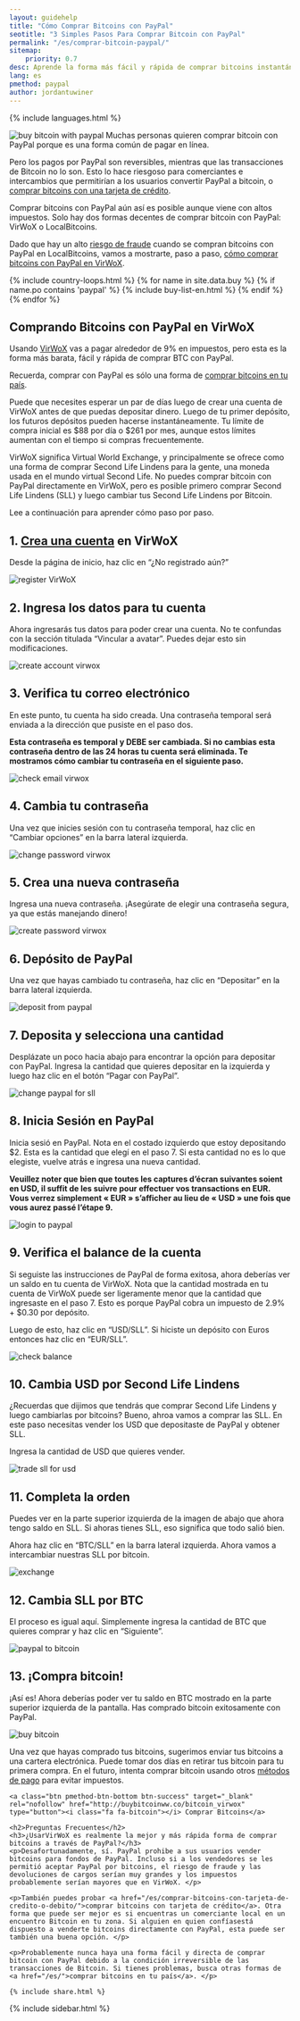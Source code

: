 ```yaml
---
layout: guidehelp
title: "Cómo Comprar Bitcoins con PayPal"
seotitle: "3 Simples Pasos Para Comprar Bitcoin con PayPal"
permalink: "/es/comprar-bitcoin-paypal/"
sitemap:
    priority: 0.7
desc: Aprende la forma más fácil y rápida de comprar bitcoins instantáneamente con PayPal en esta guía paso por paso.  
lang: es
pmethod: paypal
author: jordantuwiner
---
```

<div class="col-sm-12">

{% include languages.html %}

<p><img class="img-responsive halfimg-right" alt="buy bitcoin with paypal" src="/img/icons/sepa.png"> Muchas personas quieren comprar bitcoin con PayPal porque es una forma común de pagar en línea. </p>

<p>Pero los pagos por PayPal son reversibles, mientras que las transacciones de Bitcoin no lo son. Esto lo hace riesgoso para comerciantes e intercambios que permitirían a los usuarios convertir PayPal a bitcoin, o <a href="/es/comprar-bitcoins-con-tarjeta-de-credito-o-debito/">comprar bitcoins con una tarjeta de crédito</a>.</p>

<p>Comprar bitcoins con PayPal aún así es posible aunque viene con altos impuestos. Solo hay dos formas decentes de comprar bitcoin con PayPal: VirWoX o LocalBitcoins. </p>

<p>Dado que hay un alto <a href="https://www.paypal.com/cgi-bin/webscr?cmd=xpt/Help/general/TopQuestion5-outside" target="_blank">riesgo de fraude</a> cuando se compran bitcoins con PayPal en LocalBitcoins, vamos a mostrarte, paso a paso, <a href="http://buybitcoinww.co/bitcoin_virwox" rel="nofollow" target="_blank">cómo comprar bitcoins con PayPal en VirWoX</a>.</p>
</div>

<div class="col-sm-12">
	{% include country-loops.html %}
	{% for name in site.data.buy %}
	{% if name.po contains 'paypal' %}
	{% include buy-list-en.html %}
	{% endif %}
	{% endfor %}
</div>


<div class="col-sm-12 small-large-break">
</div>


<div class="content-with-sidebar col-md-9">
<h2 class="pp-header">Comprando Bitcoins con PayPal en VirWoX</h2>

<p>Usando <a href="http://buybitcoinww.co/bitcoin_virwox" rel="nofollow" target="_blank">VirWoX</a> vas a pagar alrededor de 9% en impuestos, pero esta es la forma más barata, fácil y rápida de comprar BTC con PayPal. </p> 

<p>Recuerda, comprar con PayPal es sólo una forma de <a href="/es/">comprar bitcoins en tu país</a>. </p>

<p>Puede que necesites esperar un par de días luego de crear una cuenta de VirWoX antes de que puedas depositar dinero. Luego de tu primer depósito, los futuros depósitos pueden hacerse instantáneamente. Tu límite de compra inicial es $88 por día o $261 por mes, aunque estos límites aumentan con el tiempo si compras frecuentemente. </p>

<p>VirWoX significa Virtual World Exchange, y principalmente se ofrece como una forma de comprar Second Life Lindens para la gente, una moneda usada en el mundo virtual Second Life. No puedes comprar bitcoin con PayPal directamente en VirWoX, pero es posible primero comprar Second Life Lindens (SLL) y luego cambiar tus Second Life Lindens por Bitcoin.</p>

<p>Lee a continuación para aprender cómo paso por paso. </p> 

<h2>1. <a href="http://buybitcoinww.co/bitcoin_virwox" rel="nofollow" target="_blank">Crea una cuenta</a> en VirWoX</h2> 

<p>Desde la página de inicio, haz clic en “¿No registrado aún?”</p> 

<p><img src="/img/paypaltobtc/1.png" alt="register VirWoX" class="img-responsive kb-helper" /></p> 

<h2 id="enter-the-details-for-your-account">2. Ingresa los datos para tu cuenta</h2> 

<p>Ahora ingresarás tus datos para poder crear una cuenta. No te confundas con la sección titulada “Vincular a avatar”. Puedes dejar esto sin modificaciones. </p> 

<p><img src="/img/paypaltobtc/2.png" alt="create account virwox" class="img-responsive kb-helper" /></p> 

<h2 id="check-your-email">3. Verifica tu correo electrónico</h2> 

<p>En este punto, tu cuenta ha sido creada. Una contraseña temporal será enviada a la dirección que pusiste en el paso dos. </p> 

<p><strong>Esta contraseña es temporal y DEBE ser cambiada. Si no cambias esta contraseña dentro de las 24 horas tu cuenta será eliminada. Te mostramos cómo cambiar tu contraseña en el siguiente paso.</strong></p> 

<p><img src="/img/paypaltobtc/3.png" alt="check email virwox" class="img-responsive kb-helper" /></p> 

<h2 id="change-your-password">4. Cambia tu contraseña</h2> 

<p>Una vez que inicies sesión con tu contraseña temporal, haz clic en “Cambiar opciones” en la barra lateral izquierda. </p> 

<p><img src="/img/paypaltobtc/4.png" alt="change password virwox" class="img-responsive kb-helper" /></p> 

<h2 id="create-a-new-password">5. Crea una nueva contraseña</h2> 

<p>Ingresa una nueva contraseña. ¡Asegúrate de elegir una contraseña segura, ya que estás manejando dinero! </p> 

<p><img src="/img/paypaltobtc/5.png" alt="create password virwox" class="img-responsive kb-helper" /></p> 

<h2 id="deposit-from-paypal">6. Depósito de PayPal</h2> 

<p>Una vez que hayas cambiado tu contraseña, haz clic en “Depositar” en la barra lateral izquierda. </p> 

<p><img src="/img/paypaltobtc/6.png" alt="deposit from paypal" class="img-responsive kb-helper" /></p> 

<h2 id="deposit-and-select-amount">7. Deposita y selecciona una cantidad</h2> 

<p>Desplázate un poco hacia abajo para encontrar la opción para depositar con PayPal. Ingresa la cantidad que quieres depositar en la izquierda y luego haz clic en el botón “Pagar con PayPal”. </p> 

<p><img src="/img/paypaltobtc/7.png" alt="change paypal for sll" class="img-responsive kb-helper" /></p> 

<h2 id="login-to-paypal">8. Inicia Sesión en PayPal</h2> 

<p>Inicia sesió en PayPal. Nota en el costado izquierdo que estoy depositando $2. Esta es la cantidad que elegí en el paso 7. Si esta cantidad no es lo que elegiste, vuelve atrás e ingresa una nueva cantidad. </p> 

<p><strong>Veuillez noter que bien que toutes les captures d’écran suivantes soient en USD, il suffit de les suivre pour effectuer vos transactions en EUR. Vous verrez simplement «  EUR » s’afficher au lieu de «  USD »  une fois que vous aurez passé l’étape 9.</strong></p>

<p><img src="/img/paypaltobtc/8.png" alt="login to paypal" class="img-responsive kb-helper" /></p> 

<h2 id="verify-acccount-balance">9. Verifica el balance de la cuenta</h2> 

<p>Si seguiste las instrucciones de PayPal de forma exitosa, ahora deberías ver un saldo en tu cuenta de VirWoX. Nota que la cantidad mostrada en tu cuenta de VirWoX puede ser ligeramente menor que la cantidad que ingresaste en el paso 7. Esto es porque PayPal cobra un impuesto de 2.9% + $0.30 por depósito. </p> 

<p>Luego de esto, haz clic en “USD/SLL”. Si hiciste un depósito con Euros entonces haz clic en “EUR/SLL”. </p> 

<p><img src="/img/paypaltobtc/9.png" alt="check balance" class="img-responsive kb-helper" /></p> 

<h2 id="trade-usd-for-second-life-lindens">10. Cambia USD por Second Life Lindens</h2> 

<p>¿Recuerdas que dijimos que tendrás que comprar Second Life Lindens y luego cambiarlas por bitcoins? Bueno, ahroa vamos a comprar las SLL. En este paso necesitas vender los USD que depositaste de PayPal y obtener SLL. </p> 

<p>Ingresa la cantidad de USD que quieres vender. </p> 

<p><img src="/img/paypaltobtc/10.png" alt="trade sll for usd" class="img-responsive kb-helper" /></p> 

<h2 id="complete-order">11. Completa la orden</h2> 

<p>Puedes ver en la parte superior izquierda de la imagen de abajo que ahora tengo saldo en SLL. Si ahoras tienes SLL, eso significa que todo salió bien. </p> 

<p>Ahora haz clic en “BTC/SLL” en la barra lateral izquierda. Ahora vamos a intercambiar nuestras SLL por bitcoin. </p> 

<p><img src="/img/paypaltobtc/11.png" alt="exchange" class="img-responsive kb-helper" /></p> 

<h2 id="trade-sll-for-btc">12. Cambia SLL por BTC</h2> 

<p>El proceso es igual aquí. Simplemente ingresa la cantidad de BTC que quieres comprar y haz clic en “Siguiente”. </p> 

<p><img src="/img/paypaltobtc/12.png" alt="paypal to bitcoin" class="img-responsive kb-helper" /></p> 

<h2 id="buy-bitcoin">13. ¡Compra bitcoin!</h2> 

<p>¡Así es! Ahora deberías poder ver tu saldo en BTC mostrado en la parte superior izquierda de la pantalla. Has comprado bitcoin exitosamente con PayPal. </p> 

<p><img src="/img/paypaltobtc/13.png" alt="buy bitcoin" class="img-responsive kb-helper" /></p> 

<p>Una vez que hayas comprado tus bitcoins, sugerimos enviar tus bitcoins a una cartera electrónica. Puede tomar dos días en retirar tus bitcoin para tu primera compra. En el futuro, intenta comprar bitcoin usando otros <a href="/es/metodos-de-pago/">métodos de pago</a> para evitar impuestos. </p> 
	
	<a class="btn pmethod-btn-bottom btn-success" target="_blank" rel="nofollow" href="http://buybitcoinww.co/bitcoin_virwox" type="button"><i class="fa fa-bitcoin"></i> Comprar Bitcoins</a>
	
	<h2>Preguntas Frecuentes</h2>
	<h3>¿UsarVirWoX es realmente la mejor y más rápida forma de comprar bitcoins a través de PayPal?</h3>
	<p>Desafortunadamente, sí. PayPal prohibe a sus usuarios vender bitcoins para fondos de PayPal. Incluso si a los vendedores se les permitió aceptar PayPal por bitcoins, el riesgo de fraude y las devoluciones de cargos serían muy grandes y los impuestos probablemente serían mayores que en VirWoX. </p>
	
	<p>También puedes probar <a href="/es/comprar-bitcoins-con-tarjeta-de-credito-o-debito/">comprar bitcoins con tarjeta de crédito</a>. Otra forma que puede ser mejor es si encuentras un comerciante local en un encuentro Bitcoin en tu zona. Si alguien en quien confíasestá dispuesto a venderte bitcoins directamente con PayPal, esta puede ser también una buena opción. </p>
	
	<p>Probablemente nunca haya una forma fácil y directa de comprar bitcoin con PayPal debido a la condición irreversible de las transacciones de Bitcoin. Si tienes problemas, busca otras formas de <a href="/es/">comprar bitcoins en tu país</a>. </p>
	
	{% include share.html %}
</div>
<div class="sidebar-add col-md-3">
	{% include sidebar.html %}
</div>